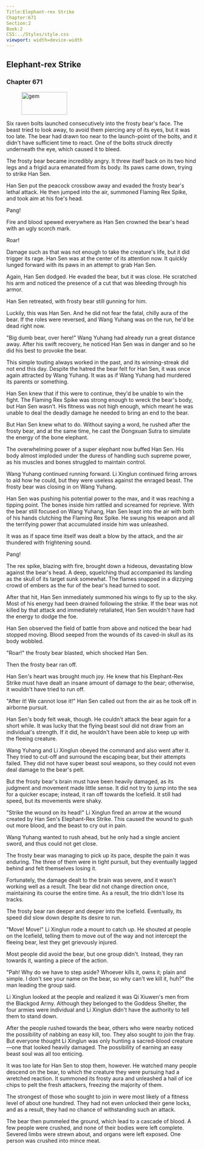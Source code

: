 ```yaml
---
Title:Elephant-rex Strike 
Chapter:671 
Section:2 
Book:2 
CSS:../Styles/style.css 
viewport: width=device-width
---
```

  
## Elephant-rex Strike
### Chapter 671
  
<figure>
	<img src="../Images/gem.gif" alt="gem" id="gem" width="120" height="60" />
</figure>
  

  
Six raven bolts launched consecutively into the frosty bear's face. The beast tried to look away, to avoid them piercing any of its eyes, but it was too late. The bear had drawn too near to the launch-point of the bolts, and it didn't have sufficient time to react. One of the bolts struck directly underneath the eye, which caused it to bleed.

The frosty bear became incredibly angry. It threw itself back on its two hind legs and a frigid aura emanated from its body. Its paws came down, trying to strike Han Sen.

Han Sen put the peacock crossbow away and evaded the frosty bear's lethal attack. He then jumped into the air, summoned Flaming Rex Spike, and took aim at his foe's head.

Pang!

Fire and blood spewed everywhere as Han Sen crowned the bear's head with an ugly scorch mark.

Roar!

Damage such as that was not enough to take the creature's life, but it did trigger its rage. Han Sen was at the center of its attention now. It quickly lunged forward with its paws in an attempt to grab Han Sen.

Again, Han Sen dodged. He evaded the bear, but it was close. He scratched his arm and noticed the presence of a cut that was bleeding through his armor.

Han Sen retreated, with frosty bear still gunning for him.

Luckily, this was Han Sen. And he did not fear the fatal, chilly aura of the bear. If the roles were reversed, and Wang Yuhang was on the run, he'd be dead right now.

"Big dumb bear, over here!" Wang Yuhang had already run a great distance away. After his swift recovery, he noticed Han Sen was in danger and so he did his best to provoke the bear.

This simple touting always worked in the past, and its winning-streak did not end this day. Despite the hatred the bear felt for Han Sen, it was once again attracted by Wang Yuhang. It was as if Wang Yuhang had murdered its parents or something.

Han Sen knew that if this were to continue, they'd be unable to win the fight. The Flaming Rex Spike was strong enough to wreck the bear's body, but Han Sen wasn't. His fitness was not high enough, which meant he was unable to deal the deadly damage he needed to bring an end to the bear.

But Han Sen knew what to do. Without saying a word, he rushed after the frosty bear, and at the same time, he cast the Dongxuan Sutra to simulate the energy of the bone elephant.

The overwhelming power of a super elephant now buffed Han Sen. His body almost imploded under the duress of handling such supreme power, as his muscles and bones struggled to maintain control.

Wang Yuhang continued running forward. Li Xinglun continued firing arrows to aid how he could, but they were useless against the enraged beast. The frosty bear was closing in on Wang Yuhang.

Han Sen was pushing his potential power to the max, and it was reaching a tipping point. The bones inside him rattled and screamed for reprieve. With the bear still focused on Wang Yuhang, Han Sen leapt into the air with both of his hands clutching the Flaming Rex Spike. He swung his weapon and all the terrifying power that accumulated inside him was unleashed.

It was as if space time itself was dealt a blow by the attack, and the air thundered with frightening sound.

Pang!

The rex spike, blazing with fire, brought down a hideous, devastating blow against the bear's head. A deep, squelching thud accompanied its landing as the skull of its target sunk somewhat. The flames snapped in a dizzying crowd of embers as the fur of the bear's head turned to soot.

After that hit, Han Sen immediately summoned his wings to fly up to the sky. Most of his energy had been drained following the strike. If the bear was not killed by that attack and immediately retaliated, Han Sen wouldn't have had the energy to dodge the foe.

Han Sen observed the field of battle from above and noticed the bear had stopped moving. Blood seeped from the wounds of its caved-in skull as its body wobbled.

"Roar!" the frosty bear blasted, which shocked Han Sen.

Then the frosty bear ran off.

Han Sen's heart was brought much joy. He knew that his Elephant-Rex Strike must have dealt an insane amount of damage to the bear; otherwise, it wouldn't have tried to run off.

"After it! We cannot lose it!" Han Sen called out from the air as he took off in airborne pursuit.

Han Sen's body felt weak, though. He couldn't attack the bear again for a short while. It was lucky that the flying beast soul did not draw from an individual's strength. If it did, he wouldn't have been able to keep up with the fleeing creature.

Wang Yuhang and Li Xinglun obeyed the command and also went after it. They tried to cut-off and surround the escaping bear, but their attempts failed. They did not have super beast soul weapons, so they could not even deal damage to the bear's pelt.

But the frosty bear's brain must have been heavily damaged, as its judgment and movement made little sense. It did not try to jump into the sea for a quicker escape; instead, it ran off towards the Icefield. It still had speed, but its movements were shaky.

"Strike the wound on its head!" Li Xinglun fired an arrow at the wound created by Han Sen's Elephant-Rex Strike. This caused the wound to gush out more blood, and the beast to cry out in pain.

Wang Yuhang wanted to rush ahead, but he only had a single ancient sword, and thus could not get close.

The frosty bear was managing to pick up its pace, despite the pain it was enduring. The three of them were in tight pursuit, but they eventually lagged behind and felt themselves losing it.

Fortunately, the damage dealt to the brain was severe, and it wasn't working well as a result. The bear did not change direction once, maintaining its course the entire time. As a result, the trio didn't lose its tracks.

The frosty bear ran deeper and deeper into the Icefield. Eventually, its speed did slow down despite its desire to run.

"Move! Move!" Li Xinglun rode a mount to catch up. He shouted at people on the Icefield, telling them to move out of the way and not intercept the fleeing bear, lest they get grievously injured.

Most people did avoid the bear, but one group didn't. Instead, they ran towards it, wanting a piece of the action.

"Pah! Why do we have to step aside? Whoever kills it, owns it; plain and simple. I don't see your name on the bear, so why can't we kill it, huh?" the man leading the group said.

Li Xinglun looked at the people and realized it was Qi Xiuwen's men from the Blackgod Army. Although they belonged to the Goddess Shelter, the four armies were individual and Li Xinglun didn't have the authority to tell them to stand down.

After the people rushed towards the bear, others who were nearby noticed the possibility of nabbing an easy kill, too. They also sought to join the fray. But everyone thought Li Xinglun was only hunting a sacred-blood creature—one that looked heavily damaged. The possibility of earning an easy beast soul was all too enticing.

It was too late for Han Sen to stop them, however. He watched many people descend on the bear, to which the creature they were pursuing had a wretched reaction. It summoned its frosty aura and unleashed a hail of ice chips to pelt the fresh attackers, freezing the majority of them.

The strongest of those who sought to join in were most likely of a fitness level of about one hundred. They had not even unlocked their gene locks, and as a result, they had no chance of withstanding such an attack.

The bear then pummeled the ground, which lead to a cascade of blood. A few people were crushed, and none of their bodies were left complete. Severed limbs were strewn about, and organs were left exposed. One person was crushed into mince meat.